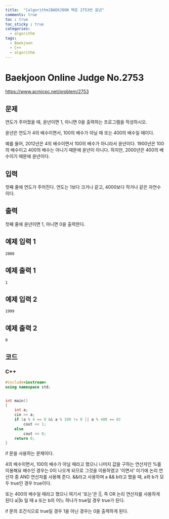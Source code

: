 ```yaml
---
title:  "[algorithm]BAEKJOON 백준 2753번 윤년"
comments: true
toc : true
toc_sticky : true
categories:
  - algorithm
tags:
  - Baekjoon
  - C++
  - algorithm
---
```


# Baekjoon Online Judge No.2753

<https://www.acmicpc.net/problem/2753>

## 문제

연도가 주어졌을 때, 윤년이면 1, 아니면 0을 출력하는 프로그램을 작성하시오.

윤년은 연도가 4의 배수이면서, 100의 배수가 아닐 때 또는 400의 배수일 때이다.

예를 들어, 2012년은 4의 배수이면서 100의 배수가 아니라서 윤년이다. 1900년은 100의 배수이고 400의 배수는 아니기 때문에 윤년이 아니다. 하지만, 2000년은 400의 배수이기 때문에 윤년이다.

## 입력

첫째 줄에 연도가 주어진다. 연도는 1보다 크거나 같고, 4000보다 작거나 같은 자연수이다.

## 출력

첫째 줄에 윤년이면 1, 아니면 0을 출력한다.

## 예제 입력 1 

```
2000
```

## 예제 출력 1 

```
1
```

## 예제 입력 2 

```
1999
```

## 예제 출력 2 

```
0
```

## 코드

### C++

```c++
#include<iostream>
using namespace std;


int main()
{
	int a;
	cin >> a;
	if (a % 4 == 0 && a % 100 != 0 || a % 400 == 0)
		cout << 1;
	else
		cout << 0;
	return 0;
}
```

if 문을 사용하는 문제이다.

4의 배수이면서, 100의 배수가 아닐 때라고 했으니 나머지 값을 구하는 연산자인 %를 이용해요 배수인 경우는 0이 나오게 되므로 그것을 이용하였고 '이면서' 이기에 논리 연산자 중 AND 연산자를 사용해 준다. &&라고 사용하며 a && b라고 했을 때, a와 b가 모두 true인 경우 true이다.

또는 400의 배수일 때라고 했으니 여기서 '또는'은 ||, 즉 OR 논리 연산자를 사용하게 된다 a||b 일 때 a 또는 b의 어느 하나가 true일 경우 true가 된다.

if 문의 조건식으로 true일 경우 1을 아닌 경우는 0을 출력하게 된다.